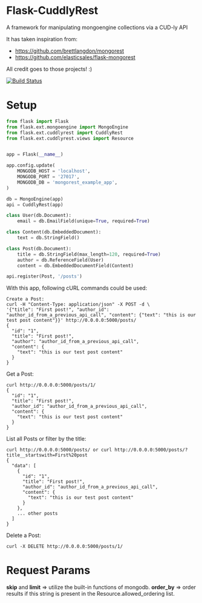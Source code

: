 Flask-CuddlyRest
===============
A framework for manipulating mongoengine collections via a CUD-ly API

It has taken inspiration from:
 - https://github.com/brettlangdon/mongorest
 - https://github.com/elasticsales/flask-mongorest

All credit goes to those projects! :)

[![Build Status](https://travis-ci.org/wuurrd/Flask-CuddlyRest.png)](https://travis-ci.org/wuurrd/Flask-CuddlyRest)

Setup
=====

``` python
from flask import Flask
from flask.ext.mongoengine import MongoEngine
from flask.ext.cuddlyrest import CuddlyRest
from flask.ext.cuddlyrest.views import Resource


app = Flask(__name__)

app.config.update(
    MONGODB_HOST = 'localhost',
    MONGODB_PORT = '27017',
    MONGODB_DB = 'mongorest_example_app',
)

db = MongoEngine(app)
api = CuddlyRest(app)

class User(db.Document):
    email = db.EmailField(unique=True, required=True)

class Content(db.EmbeddedDocument):
    text = db.StringField()

class Post(db.Document):
    title = db.StringField(max_length=120, required=True)
    author = db.ReferenceField(User)
    content = db.EmbeddedDocumentField(Content)

api.register(Post, '/posts')
```

With this app, following cURL commands could be used:
```
Create a Post:
curl -H "Content-Type: application/json" -X POST -d \
'{"title": "First post!", "author_id": "author_id_from_a_previous_api_call", "content": {"text": "this is our test post content"}}' http://0.0.0.0:5000/posts/
{
  "id": "1",
  "title": "First post!",
  "author": "author_id_from_a_previous_api_call",
  "content": {
    "text": "this is our test post content"
  }
}
```
Get a Post:
```
curl http://0.0.0.0:5000/posts/1/
{
  "id": "1",
  "title": "First post!",
  "author_id": "author_id_from_a_previous_api_call",
  "content": {
    "text": "this is our test post content"
  }
}
```
List all Posts or filter by the title:
```
curl http://0.0.0.0:5000/posts/ or curl http://0.0.0.0:5000/posts/?title__startswith=First%20post
{
  "data": [
    {
      "id": "1",
      "title": "First post!",
      "author_id": "author_id_from_a_previous_api_call",
      "content": {
        "text": "this is our test post content"
      }
    },
    ... other posts
  ]
}
```
Delete a Post:
```
curl -X DELETE http://0.0.0.0:5000/posts/1/
```

Request Params
==============

**skip** and **limit** => utilize the built-in functions of mongodb.
**order_by** => order results if this string is present in the Resource.allowed_ordering list.
